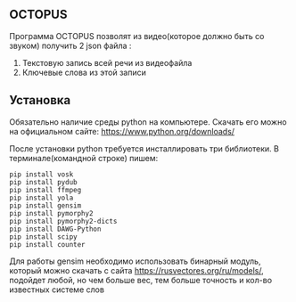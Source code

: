 OCTOPUS
-----------------------------------
Программа OCTOPUS позволят из видео(которое должно быть со звуком) получить 2 json файла : 
  1. Текстовую запись всей речи из видеофайла
  2. Ключевые слова из этой записи

## Установка
Обязательно наличие среды python на компьютере. Скачать его можно на официальном сайте: https://www.python.org/downloads/

После установки python требуется инсталлировать три библиотеки.
В терминале(командной строке) пишем:

```
pip install vosk
pip install pydub
pip install ffmpeg
pip install yola
pip install gensim
pip install pymorphy2
pip install pymorphy2-dicts
pip install DAWG-Python
pip install scipy
pip install counter

```
Для работы gensim необходимо использовать бинарный модуль, который можно скачать с сайта https://rusvectores.org/ru/models/, подойдет любой, но чем больше вес, тем больше точность и кол-во известных системе слов
